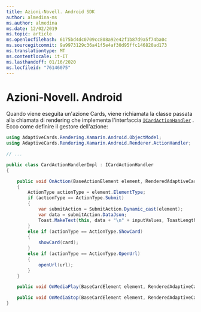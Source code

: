 ```yaml
---
title: Azioni-Novell. Android SDK
author: almedina-ms
ms.author: almedina
ms.date: 12/02/2019
ms.topic: article
ms.openlocfilehash: 6175bd4dc0709cc808a92e42f1b87d9a5f74ba0c
ms.sourcegitcommit: 9a9973129c36a41f5e4af30d95ffc146820ad173
ms.translationtype: MT
ms.contentlocale: it-IT
ms.lasthandoff: 01/16/2020
ms.locfileid: "76146075"
---
```

# <a name="actions---xamarinandroid"></a>Azioni-Novell. Android

Quando viene eseguita un'azione Cards, viene richiamata la classe passata alla chiamata di rendering che implementa l'interfaccia [```ICardActionHandler```](adaptivecards-renderin-xamarin-android-renderer-actionhandler-icardactionhandler.md) . Ecco come definire il gestore dell'azione:

```csharp
using AdaptiveCards.Rendering.Xamarin.Android.ObjectModel;
using AdaptiveCards.Rendering.Xamarin.Android.Renderer.ActionHandler;

// ...

public class CardActionHandlerImpl : ICardActionHandler
{

    public void OnAction(BaseActionElement element, RenderedAdaptiveCard renderedCard)
    {
        ActionType actionType = element.ElementType;
        if (actionType == ActionType.Submit)
        {
            var submitAction = SubmitAction.Dynamic_cast(element);
            var data = submitAction.DataJson;
            Toast.MakeText(this, data + "\n" + inputValues, ToastLength.Short).Show();
        }
        else if (actionType == ActionType.ShowCard)
        {           
            showCard(card);
        }
        else if (actionType == ActionType.OpenUrl)
        {
            openUrl(url);
        }
    }

    public void OnMediaPlay(BaseCardElement element, RenderedAdaptiveCard renderedCard) { }

    public void OnMediaStop(BaseCardElement element, RenderedAdaptiveCard renderedCard) { }
}
```

